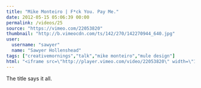```yaml
---
title: "Mike Monteiro | F*ck You. Pay Me."
date: 2012-05-15 05:06:39 00:00
permalink: /videos/25
source: "https://vimeo.com/22053820"
thumbnail: "http://b.vimeocdn.com/ts/142/270/142270944_640.jpg"
user:
  username: "sawyer"
  name: "Sawyer Hollenshead"
tags: ["creativemornings","talk","mike monteiro","mule design"]
html: "<iframe src=\"http://player.vimeo.com/video/22053820\" width=\"1280\" height=\"720\" frameborder=\"0\" webkitAllowFullScreen mozallowfullscreen allowFullScreen></iframe>"
---
```


The title says it all.